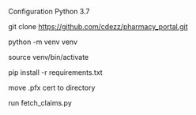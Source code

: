Configuration
Python 3.7

git clone https://github.com/cdezz/pharmacy_portal.git

python -m venv venv

source venv/bin/activate

pip install -r requirements.txt

move .pfx cert to directory

run fetch_claims.py